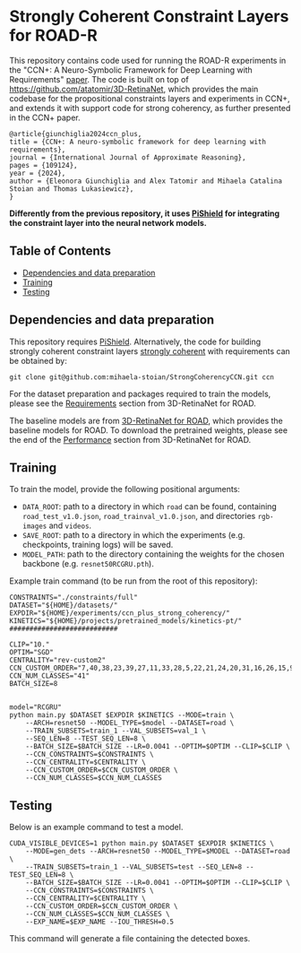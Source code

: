 # Strongly Coherent Constraint Layers for ROAD-R
This repository contains code used for running the ROAD-R experiments in the "CCN+: A Neuro-Symbolic Framework for Deep Learning with Requirements" [paper](https://www.sciencedirect.com/science/article/pii/S0888613X24000112?dgcid=rss_sd_all).
The code is built on top of https://github.com/atatomir/3D-RetinaNet, which provides the main codebase for the propositional constraints layers and experiments in CCN+, and extends it with support code for strong coherency, as further presented in the CCN+ paper.

```
@article{giunchiglia2024ccn_plus,
title = {CCN+: A neuro-symbolic framework for deep learning with requirements},
journal = {International Journal of Approximate Reasoning},
pages = {109124},
year = {2024},
author = {Eleonora Giunchiglia and Alex Tatomir and Mihaela Catalina Stoian and Thomas Lukasiewicz},
}
```

**Differently from the previous repository, it uses [PiShield](https://github.com/mihaela-stoian/PiShield) for integrating the constraint layer into the neural network models.**


## Table of Contents
- <a href='#dep'>Dependencies and data preparation</a>
- <a href='#training'>Training</a>
- <a href='#testing'>Testing</a>



## Dependencies and data preparation
This repository requires [PiShield](https://github.com/mihaela-stoian/PiShield).
Alternatively, the code for building strongly coherent constraint layers [strongly coherent](https://github.com/mihaela-stoian/StrongCoherencyCCN) with requirements can be obtained by:
```
git clone git@github.com:mihaela-stoian/StrongCoherencyCCN.git ccn
```

For the dataset preparation and packages required to train the models, please see the [Requirements](https://github.com/gurkirt/3D-RetinaNet#requirements) section from 3D-RetinaNet for ROAD.  

The baseline models are from [3D-RetinaNet for ROAD](https://github.com/gurkirt/3D-RetinaNet#pytorch-and-weights), which provides the baseline models for ROAD.
To download the pretrained weights, please see the end of the [Performance](https://github.com/gurkirt/3D-RetinaNet#performance) section from 3D-RetinaNet for ROAD.

## Training

To train the model, provide the following positional arguments:
 - `DATA_ROOT`: path to a directory in which `road` can be found, containing `road_test_v1.0.json`, `road_trainval_v1.0.json`, and directories `rgb-images` and `videos`.
 - `SAVE_ROOT`: path to a directory in which the experiments (e.g. checkpoints, training logs) will be saved.
 - `MODEL_PATH`: path to the directory containing the weights for the chosen backbone (e.g. `resnet50RCGRU.pth`).

Example train command (to be run from the root of this repository):

```
CONSTRAINTS="./constraints/full"
DATASET="${HOME}/datasets/"
EXPDIR="${HOME}/experiments/ccn_plus_strong_coherency/"
KINETICS="${HOME}/projects/pretrained_models/kinetics-pt/"
###########################

CLIP="10."
OPTIM="SGD"
CENTRALITY="rev-custom2"   
CCN_CUSTOM_ORDER="7,40,38,23,39,27,11,33,28,5,22,21,24,20,31,16,26,15,9,6,18,34,19,30,25,3,12,2,10,36,8,35,4,32,1,37,29,14,13,17,0"
CCN_NUM_CLASSES="41"
BATCH_SIZE=8


model="RCGRU"
python main.py $DATASET $EXPDIR $KINETICS --MODE=train \
    --ARCH=resnet50 --MODEL_TYPE=$model --DATASET=road \
    --TRAIN_SUBSETS=train_1 --VAL_SUBSETS=val_1 \
    --SEQ_LEN=8 --TEST_SEQ_LEN=8 \
    --BATCH_SIZE=$BATCH_SIZE --LR=0.0041 --OPTIM=$OPTIM --CLIP=$CLIP \
    --CCN_CONSTRAINTS=$CONSTRAINTS \
    --CCN_CENTRALITY=$CENTRALITY \
    --CCN_CUSTOM_ORDER=$CCN_CUSTOM_ORDER \
    --CCN_NUM_CLASSES=$CCN_NUM_CLASSES 
```

## Testing 
Below is an example command to test a model.

```
CUDA_VISIBLE_DEVICES=1 python main.py $DATASET $EXPDIR $KINETICS \
    --MODE=gen_dets --ARCH=resnet50 --MODEL_TYPE=$MODEL --DATASET=road \
    --TRAIN_SUBSETS=train_1 --VAL_SUBSETS=test --SEQ_LEN=8 --TEST_SEQ_LEN=8 \
    --BATCH_SIZE=$BATCH_SIZE --LR=0.0041 --OPTIM=$OPTIM --CLIP=$CLIP \
    --CCN_CONSTRAINTS=$CONSTRAINTS \
    --CCN_CENTRALITY=$CENTRALITY \
    --CCN_CUSTOM_ORDER=$CCN_CUSTOM_ORDER \
    --CCN_NUM_CLASSES=$CCN_NUM_CLASSES \
    --EXP_NAME=$EXP_NAME --IOU_THRESH=0.5
```

This command will generate a file containing the detected boxes.